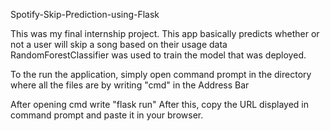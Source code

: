 Spotify-Skip-Prediction-using-Flask

This was my final internship project. This app basically predicts whether or not a user will skip a song based on their usage data
RandomForestClassifier was used to train the model that was deployed.

To the run the application, simply open command prompt in the directory where all the files are by writing "cmd" in the Address Bar

After opening cmd write "flask run"
After this, copy the URL displayed in command prompt and paste it in your browser.

